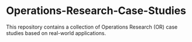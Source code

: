 # Operations-Research-Case-Studies
This repository contains a collection of Operations Research (OR) case studies based on real-world applications.  
